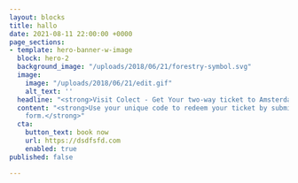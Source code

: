 ```yaml
---
layout: blocks
title: hallo
date: 2021-08-11 22:00:00 +0000
page_sections:
- template: hero-banner-w-image
  block: hero-2
  background_image: "/uploads/2018/06/21/forestry-symbol.svg"
  image:
    image: "/uploads/2018/06/21/edit.gif"
    alt_text: ''
  headline: "<strong>Visit Colect - Get Your two-way ticket to Amsterdam</strong>"
  content: "<strong>Use your unique code to redeem your ticket by submitting this
    form.</strong>"
  cta:
    button_text: book now
    url: https://dsdfsfd.com
    enabled: true
published: false

---
```

